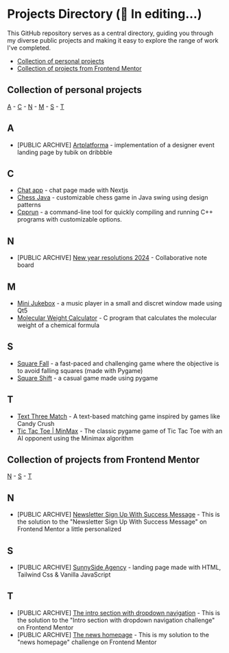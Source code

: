 # Projects Directory (🚧 In editing...)
This GitHub repository serves as a central directory, guiding you through my diverse public projects and making it easy to explore the range of work I've completed.  


- [Collection of personal projects ](#collection-of-personal-projects)
- [Collection of projects from Frontend Mentor ](#collection-of-projects-from-frontend-mentor)


## Collection of personal projects <a id="collection-of-personal-projects"></a>

[A](#a) - [C](#c) - [N](#n) - [M](#m) - [S](#s) - [T](#t) 
  
## A <a id="a"></a>
- [PUBLIC ARCHIVE] [Artplatforma](https://github.com/Patzi275/artplatforma) - implementation of a designer event landing page by tubik on dribbble
## C <a id="c"></a>
- [Chat app](https://github.com/Patzi275/chat-app-nextjs-ui) - chat page made with Nextjs
- [Chess Java](https://github.com/Patzi275/chess-java) - customizable chess game in Java swing using design patterns
- [Cpprun](https://github.com/Patzi275/cpprun) - a command-line tool for quickly compiling and running C++ programs with customizable options.

## N <a id="n"></a>
- [PUBLIC ARCHIVE] [New year resolutions 2024](https://github.com/Patzi275/new-year-resolutions-2024) - Collaborative note board

## M <a id="m"></a>
- [Mini Jukebox](https://github.com/Patzi275/mini-jukebox) - a music player in a small and discret window made using Qt5
- [Molecular Weight Calculator](https://github.com/Patzi275/molecular-weight-calculator) - C program that calculates the molecular weight of a chemical formula

## S <a id="s"></a>
- [Square Fall](https://github.com/Patzi275/pygame-playground/tree/main/square_fall) - a fast-paced and challenging game where the objective is to avoid falling squares (made with Pygame)
- [Square Shift](https://github.com/Patzi275/pygame-playground/tree/main/square_shift) - a casual game made using pygame

## T <a id="t"></a>
- [Text Three Match](https://github.com/Patzi275/text-match-three-cli) - A text-based matching game inspired by games like Candy Crush
- [Tic Tac Toe | MinMax](https://github.com/Patzi275/pygame-playground/tree/main/tic_tac_toe) - The classic pygame game of Tic Tac Toe  with an AI opponent using the Minimax algorithm


## Collection of projects from Frontend Mentor <a id="collection-of-frontendmentor-projects"></a>

[N](#nF) - [S](#sF) - [T](#tF)

## N <a id="nF"></a>
- [PUBLIC ARCHIVE] [Newsletter Sign Up With Success Message](https://github.com/Patzi275/newsletter-sign-up-with-success-message-frontendmentor) - This is the solution to the "Newsletter Sign Up With Success Message" on Frontend Mentor a little personalized

## S <a id="sF"></a>
- [PUBLIC ARCHIVE] [SunnySide Agency](https://github.com/Patzi275/sunnyside-agency-landing-page-frontendmentor) - landing page made with HTML, Tailwind Css & Vanilla JavaScript

## T <a id="tF"></a>
- [PUBLIC ARCHIVE] [The intro section with dropdown navigation](http://github.com/Patzi275/intro-section-with-dropdown-navigation-frontendmentor) - This is the solution to the "Intro section with dropdown navigation challenge" on Frontend Mentor 
- [PUBLIC ARCHIVE] [The news homepage](https://github.com/Patzi275/news-home-page-frontendmentor) - This is my solution to the "news homepage" challenge on Frontend Mentor

